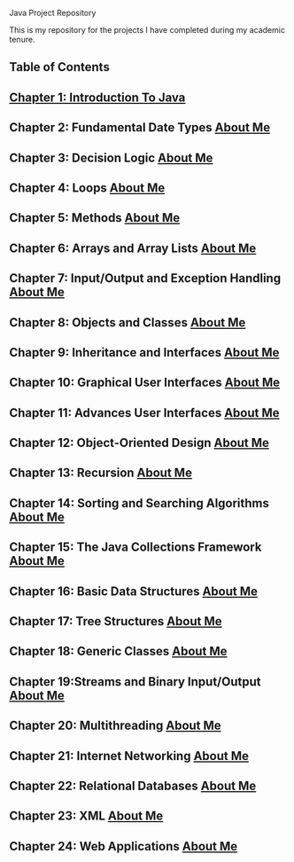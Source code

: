 Java Project Repository


This is my repository for the projects I have completed during my academic tenure. 


Table of Contents
--------------------------------------------------------------------------------------------------------------------------------------
[Chapter 1: Introduction To Java](Section-01-Getting-Started-And-Assessment/about-me.md)
--------------------------------------------------------------------------------------------------------------------------------------
Chapter 2: Fundamental Date Types
[About Me](Section-01-Getting-Started-And-Assessment/about-me.md)
--------------------------------------------------------------------------------------------------------------------------------------
Chapter 3: Decision Logic
[About Me](Section-01-Getting-Started-And-Assessment/about-me.md)
--------------------------------------------------------------------------------------------------------------------------------------
Chapter 4: Loops
[About Me](Section-01-Getting-Started-And-Assessment/about-me.md)
--------------------------------------------------------------------------------------------------------------------------------------
Chapter 5: Methods
[About Me](Section-01-Getting-Started-And-Assessment/about-me.md)
--------------------------------------------------------------------------------------------------------------------------------------
Chapter 6: Arrays and Array Lists
[About Me](Section-01-Getting-Started-And-Assessment/about-me.md)
--------------------------------------------------------------------------------------------------------------------------------------
Chapter 7: Input/Output and Exception Handling
[About Me](Section-01-Getting-Started-And-Assessment/about-me.md)
--------------------------------------------------------------------------------------------------------------------------------------
Chapter 8: Objects and Classes
[About Me](Section-01-Getting-Started-And-Assessment/about-me.md)
--------------------------------------------------------------------------------------------------------------------------------------
Chapter 9: Inheritance and Interfaces
[About Me](Section-01-Getting-Started-And-Assessment/about-me.md)
--------------------------------------------------------------------------------------------------------------------------------------
Chapter 10: Graphical User Interfaces
[About Me](Section-01-Getting-Started-And-Assessment/about-me.md)
--------------------------------------------------------------------------------------------------------------------------------------
Chapter 11: Advances User Interfaces
[About Me](Section-01-Getting-Started-And-Assessment/about-me.md)
--------------------------------------------------------------------------------------------------------------------------------------
Chapter 12: Object-Oriented Design
[About Me](Section-01-Getting-Started-And-Assessment/about-me.md)
--------------------------------------------------------------------------------------------------------------------------------------
Chapter 13: Recursion
[About Me](Section-01-Getting-Started-And-Assessment/about-me.md)
--------------------------------------------------------------------------------------------------------------------------------------
Chapter 14: Sorting and Searching Algorithms
[About Me](Section-01-Getting-Started-And-Assessment/about-me.md)
--------------------------------------------------------------------------------------------------------------------------------------
Chapter 15: The Java Collections Framework
[About Me](Section-01-Getting-Started-And-Assessment/about-me.md)
--------------------------------------------------------------------------------------------------------------------------------------
Chapter 16: Basic Data Structures
[About Me](Section-01-Getting-Started-And-Assessment/about-me.md)
--------------------------------------------------------------------------------------------------------------------------------------
Chapter 17: Tree Structures
[About Me](Section-01-Getting-Started-And-Assessment/about-me.md)
--------------------------------------------------------------------------------------------------------------------------------------
Chapter 18: Generic Classes
[About Me](Section-01-Getting-Started-And-Assessment/about-me.md)
--------------------------------------------------------------------------------------------------------------------------------------
Chapter 19:Streams and Binary Input/Output
[About Me](Section-01-Getting-Started-And-Assessment/about-me.md)
--------------------------------------------------------------------------------------------------------------------------------------
Chapter 20: Multithreading
[About Me](Section-01-Getting-Started-And-Assessment/about-me.md)
--------------------------------------------------------------------------------------------------------------------------------------
Chapter 21: Internet Networking
[About Me](Section-01-Getting-Started-And-Assessment/about-me.md)
--------------------------------------------------------------------------------------------------------------------------------------
Chapter 22: Relational Databases
[About Me](Section-01-Getting-Started-And-Assessment/about-me.md)
--------------------------------------------------------------------------------------------------------------------------------------
Chapter 23: XML
[About Me](Section-01-Getting-Started-And-Assessment/about-me.md)
--------------------------------------------------------------------------------------------------------------------------------------
Chapter 24: Web Applications
[About Me](Section-01-Getting-Started-And-Assessment/about-me.md)
--------------------------------------------------------------------------------------------------------------------------------------

